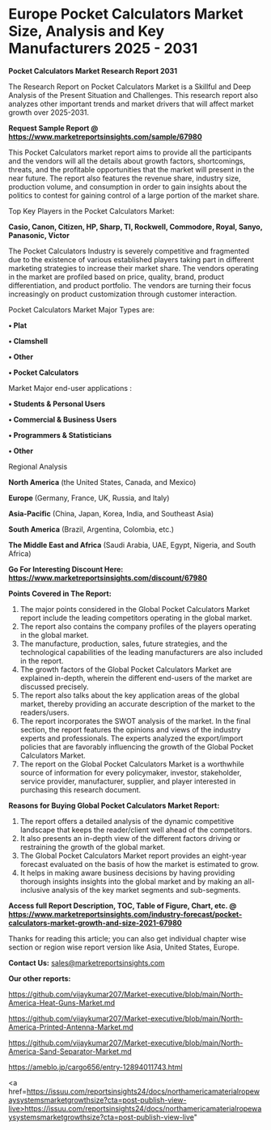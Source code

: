 # Europe Pocket Calculators Market Size, Analysis and Key Manufacturers 2025 - 2031

<strong>Pocket Calculators Market Research Report 2031</strong>

The Research Report on Pocket Calculators Market is a Skillful and Deep Analysis of the Present Situation and Challenges. This research report also analyzes other important trends and market drivers that will affect market growth over 2025-2031.

<strong>Request Sample Report @ <a href=https://www.marketreportsinsights.com/sample/67980>https://www.marketreportsinsights.com/sample/67980</a></strong>

This Pocket Calculators market report aims to provide all the participants and the vendors will all the details about growth factors, shortcomings, threats, and the profitable opportunities that the market will present in the near future. The report also features the revenue share, industry size, production volume, and consumption in order to gain insights about the politics to contest for gaining control of a large portion of the market share.

Top Key Players in the Pocket Calculators Market:

<strong>Casio, Canon, Citizen, HP, Sharp, TI, Rockwell, Commodore, Royal, Sanyo, Panasonic, Victor</strong>

The Pocket Calculators Industry is severely competitive and fragmented due to the existence of various established players taking part in different marketing strategies to increase their market share. The vendors operating in the market are profiled based on price, quality, brand, product differentiation, and product portfolio. The vendors are turning their focus increasingly on product customization through customer interaction.

Pocket Calculators Market Major Types are:

<strong>• Plat

• Clamshell

• Other

• Pocket Calculators</strong>

Market Major end-user applications :

<strong>• Students & Personal Users

• Commercial & Business Users

• Programmers & Statisticians

• Other</strong>

Regional Analysis

</u><strong><b>North America</b></strong> (the United States, Canada, and Mexico)

<strong><b>Europe </b></strong>(Germany, France, UK, Russia, and Italy)

<strong><b>Asia-Pacific</b></strong> (China, Japan, Korea, India, and Southeast Asia)

<strong><b>South America</b></strong> (Brazil, Argentina, Colombia, etc.)

<strong><b>The Middle East and Africa</b></strong> (Saudi Arabia, UAE, Egypt, Nigeria, and South Africa)

<strong>Go For Interesting Discount Here: <a href=https://www.marketreportsinsights.com/discount/67980>https://www.marketreportsinsights.com/discount/67980</a></strong>

<strong>Points Covered in The Report:</strong>
<ol>
  <li>The major points considered in the Global Pocket Calculators Market report include the leading competitors operating in the global market.</li>
  <li>The report also contains the company profiles of the players operating in the global market.</li>
  <li>The manufacture, production, sales, future strategies, and the technological capabilities of the leading manufacturers are also included in the report.</li>
  <li>The growth factors of the Global Pocket Calculators Market are explained in-depth, wherein the different end-users of the market are discussed precisely.</li>
  <li>The report also talks about the key application areas of the global market, thereby providing an accurate description of the market to the readers/users.</li>
  <li>The report incorporates the SWOT analysis of the market. In the final section, the report features the opinions and views of the industry experts and professionals. The experts analyzed the export/import policies that are favorably influencing the growth of the Global Pocket Calculators Market.</li>
  <li>The report on the Global Pocket Calculators Market is a worthwhile source of information for every policymaker, investor, stakeholder, service provider, manufacturer, supplier, and player interested in purchasing this research document.</li>
</ol>
<strong>Reasons for Buying Global Pocket Calculators Market Report:</strong>

<ol>
  <li>The report offers a detailed analysis of the dynamic competitive landscape that keeps the reader/client well ahead of the competitors.</li>
  <li>It also presents an in-depth view of the different factors driving or restraining the growth of the global market.</li>
  <li>The Global Pocket Calculators Market report provides an eight-year forecast evaluated on the basis of how the market is estimated to grow.</li>
  <li>It helps in making aware business decisions by having providing thorough insights insights into the global market and by making an all-inclusive analysis of the key market segments and sub-segments.</li>
</ol>
<strong>Access full Report Description, TOC, Table of Figure, Chart, etc. @ <a href=https://www.marketreportsinsights.com/industry-forecast/pocket-calculators-market-growth-and-size-2021-67980>https://www.marketreportsinsights.com/industry-forecast/pocket-calculators-market-growth-and-size-2021-67980</a></strong>


Thanks for reading this article; you can also get individual chapter wise section or region wise report version like Asia, United States, Europe.

<strong>Contact Us:</strong>
sales@marketreportsinsights.com

<strong>Our other reports:</strong>

<a href=https://github.com/vijaykumar207/Market-executive/blob/main/North-America-Heat-Guns-Market.md>https://github.com/vijaykumar207/Market-executive/blob/main/North-America-Heat-Guns-Market.md</a>

<a href=https://github.com/vijaykumar207/Market-executive/blob/main/North-America-Printed-Antenna-Market.md>https://github.com/vijaykumar207/Market-executive/blob/main/North-America-Printed-Antenna-Market.md</a>

<a href=https://github.com/vijaykumar207/Market-executive/blob/main/North-America-Sand-Separator-Market.md>https://github.com/vijaykumar207/Market-executive/blob/main/North-America-Sand-Separator-Market.md</a>

<a href=https://ameblo.jp/cargo656/entry-12894011743.html>https://ameblo.jp/cargo656/entry-12894011743.html</a>

<a href=https://issuu.com/reportsinsights24/docs/northamericamaterialropewaysystemsmarketgrowthsize?cta=post-publish-view-live>https://issuu.com/reportsinsights24/docs/northamericamaterialropewaysystemsmarketgrowthsize?cta=post-publish-view-live</a>"

